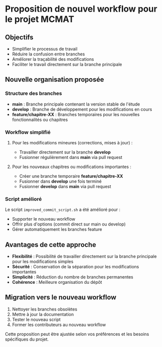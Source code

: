 # Proposition de nouvel workflow pour le projet MCMAT

## Objectifs
- Simplifier le processus de travail
- Réduire la confusion entre branches
- Améliorer la traçabilité des modifications
- Faciliter le travail directement sur la branche principale

## Nouvelle organisation proposée

### Structure des branches
- **main** : Branche principale contenant la version stable de l'étude
- **develop** : Branche de développement pour les modifications en cours
- **feature/chapitre-XX** : Branches temporaires pour les nouvelles fonctionnalités ou chapitres

### Workflow simplifié
1. Pour les modifications mineures (corrections, mises à jour) :
   - Travailler directement sur la branche **develop**
   - Fusionner régulièrement dans **main** via pull request

2. Pour les nouveaux chapitres ou modifications importantes :
   - Créer une branche temporaire **feature/chapitre-XX**
   - Fusionner dans **develop** une fois terminé
   - Fusionner **develop** dans **main** via pull request

### Script amélioré
Le script `improved_commit_script.sh` a été amélioré pour :
- Supporter le nouveau workflow
- Offrir plus d'options (commit direct sur main ou develop)
- Gérer automatiquement les branches feature

## Avantages de cette approche
- **Flexibilité** : Possibilité de travailler directement sur la branche principale pour les modifications simples
- **Sécurité** : Conservation de la séparation pour les modifications importantes
- **Simplicité** : Réduction du nombre de branches permanentes
- **Cohérence** : Meilleure organisation du dépôt

## Migration vers le nouveau workflow
1. Nettoyer les branches obsolètes
2. Mettre à jour la documentation
3. Tester le nouveau script
4. Former les contributeurs au nouveau workflow

Cette proposition peut être ajustée selon vos préférences et les besoins spécifiques du projet.